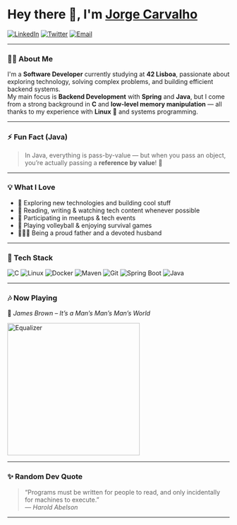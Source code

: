 # Hey there 👋, I'm [**Jorge Carvalho**](https://github.com/devjorginho)

[![LinkedIn](https://img.shields.io/badge/LinkedIn-0A66C2?style=for-the-badge&logo=linkedin&logoColor=white)](https://linkedin.com/in/devjorginho)
[![Twitter](https://img.shields.io/badge/Twitter-1DA1F2?style=for-the-badge&logo=twitter&logoColor=white)](https://twitter.com/jorginhoswe)
[![Email](https://img.shields.io/badge/Email-D14836?style=for-the-badge&logo=gmail&logoColor=white)](mailto:jcarvalho.swe@gmail.com)

---

### 👨‍💻 About Me

I'm a **Software Developer** currently studying at **42 Lisboa**, passionate about exploring technology, solving complex problems, and building efficient backend systems.  
My main focus is **Backend Development** with **Spring** and **Java**, but I come from a strong background in **C** and **low-level memory manipulation** — all thanks to my experience with **Linux** 🐧 and systems programming.

---

### ⚡ Fun Fact (Java)
> In Java, everything is pass-by-value — but when you pass an object, you’re actually passing a **reference by value**! 🧠

---

### 💡 What I Love

- 🧠 Exploring new technologies and building cool stuff  
- 📰 Reading, writing & watching tech content whenever possible  
- 🍕 Participating in meetups & tech events  
- 🏐 Playing volleyball & enjoying survival games  
- 👨‍👩‍👧 Being a proud father and a devoted husband  

---

### 🧰 Tech Stack

![C](https://img.shields.io/badge/C-00599C?style=for-the-badge&logo=c&logoColor=white)
![Linux](https://img.shields.io/badge/Linux-FCC624?style=for-the-badge&logo=linux&logoColor=black)
![Docker](https://img.shields.io/badge/Docker-2496ED?style=for-the-badge&logo=docker&logoColor=white)
![Maven](https://img.shields.io/badge/Maven-C71A36?style=for-the-badge&logo=apache-maven&logoColor=white)
![Git](https://img.shields.io/badge/Git-F05032?style=for-the-badge&logo=git&logoColor=white)
![Spring Boot](https://img.shields.io/badge/Spring%20Boot-6DB33F?style=for-the-badge&logo=springboot&logoColor=white)
![Java](https://img.shields.io/badge/Java-ED8B00?style=for-the-badge&logo=java&logoColor=white)

---

### 🎶 Now Playing

🎵 *James Brown – It’s a Man’s Man’s Man’s World*  

<img src="https://raw.githubusercontent.com/DenverCoder1/github-readme-streak-stats/master/img/animated/music-bars.gif" alt="Equalizer" width="300"/>

---

### ✨ Random Dev Quote

> “Programs must be written for people to read, and only incidentally for machines to execute.”  
> — *Harold Abelson*

---
